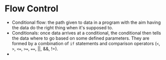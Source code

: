 # Flow Control

* Conditional flow: the path given to data in a program with the aim having the data do the right thing when it's supposed to.
* Conditionals: once data arrives at a conditional, the conditional then tells the data where to go based on some defined parameters.  They are formed by a combination of `if` statements and comparison operators (`<`, `>`, `<=`, `>=`, `==`, ||, &&, !=).
* 

